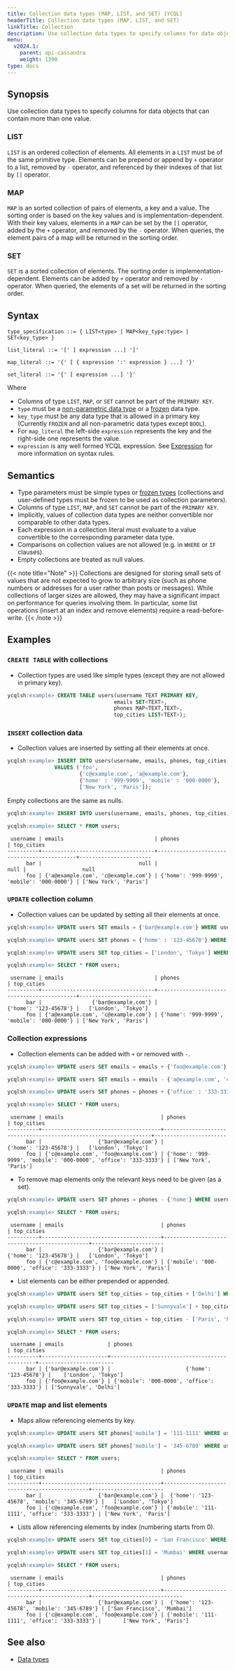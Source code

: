 ```yaml
---
title: Collection data types (MAP, LIST, and SET) [YCQL]
headerTitle: Collection data types (MAP, LIST, and SET)
linkTitle: Collection
description: Use collection data types to specify columns for data objects that can contain more than one value.
menu:
  v2024.1:
    parent: api-cassandra
    weight: 1390
type: docs
---
```


## Synopsis

Use collection data types to specify columns for data objects that can contain more than one value.

### LIST

`LIST` is an ordered collection of elements. All elements in a `LIST` must be of the same primitive type. Elements can be prepend or append by `+` operator to a list, removed by `-` operator, and referenced by their indexes of that list by `[]` operator.

### MAP

`MAP` is an sorted collection of pairs of elements, a key and a value. The sorting order is based on the key values and is implementation-dependent. With their key values, elements in a `MAP` can be set by the `[]` operator, added by the `+` operator, and removed by the `-` operator.
When queries, the element pairs of a map will be returned in the sorting order.

### SET

`SET` is a sorted collection of elements. The sorting order is implementation-dependent. Elements can be added by `+` operator and removed by `-` operator. When queried, the elements of a set will be returned in the sorting order.

## Syntax

```
type_specification ::= { LIST<type> | MAP<key_type:type> | SET<key_type> }

list_literal ::= '[' [ expression ...] ']'

map_literal ::= '{' [ { expression ':' expression } ...] '}'

set_literal ::= '{' [ expression ...] '}'

```

Where

- Columns of type `LIST`, `MAP`, or `SET` cannot be part of the `PRIMARY KEY`.
- `type` must be a [non-parametric data type](../#data-types) or a [frozen](../type_frozen) data type.
- `key_type` must be any data type that is allowed in a primary key (Currently `FROZEN` and all non-parametric data types except `BOOL`).
- For `map_literal` the left-side `expression` represents the key and the right-side one represents the value.
- `expression` is any well formed YCQL expression. See [Expression](..#expressions) for more information on syntax rules.

## Semantics

- Type parameters must be simple types or [frozen types](../type_frozen) (collections and user-defined types must be frozen to be used as collection parameters).
- Columns of type `LIST`, `MAP`, and `SET` cannot be part of the `PRIMARY KEY`.
- Implicitly, values of collection data types are neither convertible nor comparable to other data types.
- Each expression in a collection literal must evaluate to a value convertible to the corresponding parameter data type.
- Comparisons on collection values are not allowed (e.g. in `WHERE` or `IF` clauses).
- Empty collections are treated as null values.

{{< note title="Note" >}}
Collections are designed for storing small sets of values that are not expected to grow to arbitrary size (such as phone numbers or addresses for a user rather than posts or messages).
While collections of larger sizes are allowed, they may have a significant impact on performance for queries involving them.
In particular, some list operations (insert at an index and remove elements) require a read-before-write.
{{< /note >}}

## Examples

### `CREATE TABLE` with collections

- Collection types are used like simple types (except they are not allowed in primary key).

```sql
ycqlsh:example> CREATE TABLE users(username TEXT PRIMARY KEY,
                                  emails SET<TEXT>,
                                  phones MAP<TEXT,TEXT>,
                                  top_cities LIST<TEXT>);
```

### `INSERT` collection data

- Collection values are inserted by setting all their elements at once.

```sql
ycqlsh:example> INSERT INTO users(username, emails, phones, top_cities)
               VALUES ('foo',
                       {'c@example.com', 'a@example.com'},
                       {'home' : '999-9999', 'mobile' : '000-0000'},
                       ['New York', 'Paris']);
```

Empty collections are the same as nulls.

```sql
ycqlsh:example> INSERT INTO users(username, emails, phones, top_cities) VALUES ('bar', { }, { }, [ ]);
```

```sql
ycqlsh:example> SELECT * FROM users;
```

```
 username | emails                             | phones                                     | top_cities
----------+------------------------------------+--------------------------------------------+-----------------------
      bar |                               null |                                       null |                  null
      foo | {'a@example.com', 'c@example.com'} | {'home': '999-9999', 'mobile': '000-0000'} | ['New York', 'Paris']
```

### `UPDATE` collection column

- Collection values can be updated by setting all their elements at once.

```sql
ycqlsh:example> UPDATE users SET emails = {'bar@example.com'} WHERE username = 'bar';
```

```sql
ycqlsh:example> UPDATE users SET phones = {'home' : '123-45678'} WHERE username = 'bar';
```

```sql
ycqlsh:example> UPDATE users SET top_cities = ['London', 'Tokyo'] WHERE username = 'bar';
```

```sql
ycqlsh:example> SELECT * FROM users;
```

```
 username | emails                             | phones                                     | top_cities
----------+------------------------------------+--------------------------------------------+-----------------------
      bar |                {'bar@example.com'} |                      {'home': '123-45678'} |   ['London', 'Tokyo']
      foo | {'a@example.com', 'c@example.com'} | {'home': '999-9999', 'mobile': '000-0000'} | ['New York', 'Paris']
```

### Collection expressions

- Collection elements can be added with `+` or removed with `-`.

```sql
ycqlsh:example> UPDATE users SET emails = emails + {'foo@example.com'} WHERE username = 'foo';
```

```sql
ycqlsh:example> UPDATE users SET emails = emails - {'a@example.com', 'c.example.com'} WHERE username = 'foo';
```

```sql
ycqlsh:example> UPDATE users SET phones = phones + {'office' : '333-3333'} WHERE username = 'foo';
```

```sql
ycqlsh:example> SELECT * FROM users;
```

```
 username | emails                               | phones                                                           | top_cities
----------+--------------------------------------+------------------------------------------------------------------+-----------------------
      bar |                  {'bar@example.com'} |                                            {'home': '123-45678'} |   ['London', 'Tokyo']
      foo | {'c@example.com', 'foo@example.com'} | {'home': '999-9999', 'mobile': '000-0000', 'office': '333-3333'} | ['New York', 'Paris']
```

- To remove map elements only the relevant keys need to be given (as a set).

```sql
ycqlsh:example> UPDATE users SET phones = phones - {'home'} WHERE username = 'foo';
```

```sql
ycqlsh:example> SELECT * FROM users;
```

```
 username | emails                               | phones                                       | top_cities
----------+--------------------------------------+----------------------------------------------+-----------------------
      bar |                  {'bar@example.com'} |                        {'home': '123-45678'} |   ['London', 'Tokyo']
      foo | {'c@example.com', 'foo@example.com'} | {'mobile': '000-0000', 'office': '333-3333'} | ['New York', 'Paris']
```

- List elements can be either prepended or appended.

```sql
ycqlsh:example> UPDATE users SET top_cities = top_cities + ['Delhi'] WHERE username = 'foo';
```

```sql
ycqlsh:example> UPDATE users SET top_cities = ['Sunnyvale'] + top_cities WHERE username = 'foo';
```

```sql
ycqlsh:example> UPDATE users SET top_cities = top_cities - ['Paris', 'New York'] WHERE username = 'foo';
```

```sql
ycqlsh:example> SELECT * FROM users;
```

```
 username | emails              | phones                                       | top_cities
----------+---------------------+----------------------------------------------+------------------------
      bar | {'bar@example.com'} |                        {'home': '123-45678'} |    ['London', 'Tokyo']
      foo | {'foo@example.com'} | {'mobile': '000-0000', 'office': '333-3333'} | ['Sunnyvale', 'Delhi']
```

### `UPDATE` map and list elements

- Maps allow referencing elements by key.

```sql
ycqlsh:example> UPDATE users SET phones['mobile'] = '111-1111' WHERE username = 'foo';
```

```sql
ycqlsh:example> UPDATE users SET phones['mobile'] = '345-6789' WHERE username = 'bar' IF phones['mobile'] = null;
```

```sql
ycqlsh:example> SELECT * FROM users;
```

```
 username | emails                               | phones                                       | top_cities
----------+--------------------------------------+----------------------------------------------+-----------------------
      bar |                  {'bar@example.com'} |  {'home': '123-45678', 'mobile': '345-6789'} |   ['London', 'Tokyo']
      foo | {'c@example.com', 'foo@example.com'} | {'mobile': '111-1111', 'office': '333-3333'} | ['New York', 'Paris']
```

- Lists allow referencing elements by index (numbering starts from 0).

```sql
ycqlsh:example> UPDATE users SET top_cities[0] = 'San Francisco' WHERE username = 'bar';
```

```sql
ycqlsh:example> UPDATE users SET top_cities[1] = 'Mumbai' WHERE username = 'bar' IF top_cities[1] = 'Tokyo';
```

```sql
ycqlsh:example> SELECT * FROM users;
```

```
 username | emails                               | phones                                       | top_cities
----------+--------------------------------------+----------------------------------------------+-----------------------------
      bar |                  {'bar@example.com'} |  {'home': '123-45678', 'mobile': '345-6789'} | ['San Francisco', 'Mumbai']
      foo | {'c@example.com', 'foo@example.com'} | {'mobile': '111-1111', 'office': '333-3333'} |       ['New York', 'Paris']
```

## See also

- [Data types](..#data-types)
